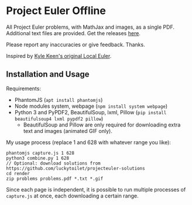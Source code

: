 Project Euler Offline
=====================
All Project Euler problems, with MathJax and images, as a single PDF. Additional text files are provided. Get the releases [here](https://github.com/wxv/project-euler-offline/releases).

Please report any inaccuracies or give feedback. Thanks.

Inspired by [Kyle Keen's original Local Euler](http://kmkeen.com/local-euler/2008-07-16-07-33-00.html).

Installation and Usage
----------------------
Requirements:
- PhantomJS (`apt install phantomjs`)
- Node modules system, webpage (`npm install system webpage`)
- Python 3 and  PyPDF2, BeautifulSoup, lxml, Pillow (`pip install beautifulsoup4 lxml pypdf2 pillow`)
  - BeautifulSoup and Pillow are only required for downloading extra text and images (animated GIF only).

My usage process (replace 1 and 628 with whatever range you like):

    phantomjs capture.js 1 628
    python3 combine.py 1 628
    // Optional: download solutions from https://github.com/luckytoilet/projecteuler-solutions
    cd render
    zip problems problems.pdf *.txt *.gif

Since each page is independent, it is possible to run multiple processes of
`capture.js` at once, each downloading a certain range.